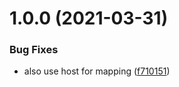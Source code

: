 # 1.0.0 (2021-03-31)


### Bug Fixes

* also use host for mapping ([f710151](https://github.com/Greenstand/treetracker-share/commit/f710151c190430126c191942512ce0330f7ffb73))
